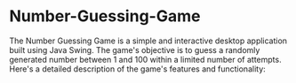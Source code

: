 # Number-Guessing-Game
The Number Guessing Game is a simple and interactive desktop application built using Java Swing. The game's objective is to guess a randomly generated number between 1 and 100 within a limited number of attempts. Here's a detailed description of the game's features and functionality:
